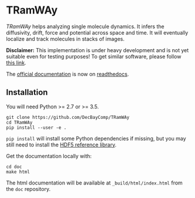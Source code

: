 # TRamWAy

*TRamWAy* helps analyzing single molecule dynamics. It infers the diffusivity, drift, force and potential across space and time. It will eventually localize and track molecules in stacks of images.

**Disclaimer:**
This implementation is under heavy development and is not yet suitable even for testing purposes!
To get similar software, please follow [this link](https://research.pasteur.fr/en/software/inferencemap/ "research.pasteur.fr/en/software/inferencemap").

The [official documentation](http://TRamWAy.readthedocs.io/en/latest/) is now on [readthedocs](http://TRamWAy.readthedocs.io/en/latest/).

## Installation

You will need Python >= 2.7 or >= 3.5.

	git clone https://github.com/DecBayComp/TRamWAy
	cd TRamWAy
	pip install --user -e .

`pip install` will install some Python dependencies if missing, but you may still need to install the [HDF5 reference library](https://support.hdfgroup.org/downloads/index.html "support.hdfgroup.org/downloads").

Get the documentation locally with:

	cd doc
	make html

The html documentation will be available at `_build/html/index.html` from the `doc` repository.


